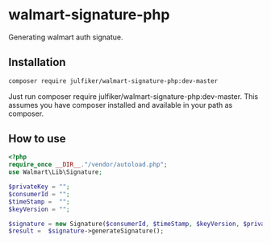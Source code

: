 # walmart-signature-php
Generating walmart auth signatue.

## Installation
``` sh
composer require julfiker/walmart-signature-php:dev-master
```
Just run composer require julfiker/walmart-signature-php:dev-master. This assumes you have composer installed and available in your path as composer.

## How to use
```php
<?php 
require_once __DIR__."/vendor/autoload.php";
use Walmart\Lib\Signature;

$privateKey = "";
$consumerId = "";
$timeStamp =  "";
$keyVersion = "";

$signature = new Signature($consumerId, $timeStamp, $keyVersion, $privateKey);
$result =  $signature->generateSignature();

```
